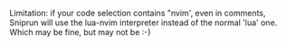 Limitation: if your code selection contains "nvim', even in comments, Sniprun will use the lua-nvim interpreter instead of the normal 'lua' one.
Which may be fine, but may not be :-)
